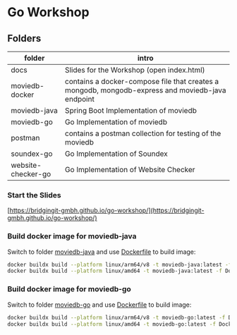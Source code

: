 # Go Workshop
## Folders
| folder             | intro                                                                                            |
|--------------------|--------------------------------------------------------------------------------------------------|
| docs               | Slides for the Workshop (open index.html)                                                        |
| moviedb-docker     | contains a docker-compose file that creates a mongodb, mongodb-express and moviedb-java endpoint |
| moviedb-java       | Spring Boot Implementation of moviedb                                                            |
| moviedb-go         | Go Implementation of moviedb                                                                     |
| postman            | contains a postman collection for testing of the moviedb                                         |
| soundex-go         | Go Implementation of Soundex                                                                     |
| website-checker-go | Go Implementation of Website Checker                                                             |

### Start the Slides
[https://bridgingit-gmbh.github.io/go-workshop/](https://bridgingit-gmbh.github.io/go-workshop/)

### Build docker image for moviedb-java
Switch to folder [moviedb-java](./moviedb-java/) and use [Dockerfile](./moviedb-java/Dockerfile) to build image:
```bash
docker buildx build --platform linux/arm64/v8 -t moviedb-java:latest -f Dockerfile .` #Macbook M1
docker buildx build --platform linux/amd64 -t moviedb-java:latest -f Dockerfile .` #64-bit Architektur (Linux, Windows)
```
### Build docker image for moviedb-go
Switch to folder [moviedb-go](./moviedb-go/) and use [Dockerfile](./moviedb-go/Dockerfile) to build image:
```bash
docker buildx build --platform linux/arm64/v8 -t moviedb-go:latest -f Dockerfile .` #Macbook M1
docker buildx build --platform linux/amd64 -t moviedb-go:latest -f Dockerfile .` #64-bit Architektur (Linux, Windows)
```

